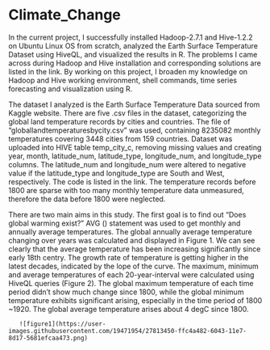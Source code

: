 # Climate_Change
In the current project, I successfully installed Hadoop-2.7.1 and Hive-1.2.2 on Ubuntu Linux OS from scratch, analyzed the Earth Surface Temperature Dataset using HiveQL, and visualized the results in R. The problems I came across during Hadoop and Hive installation and corresponding solutions are listed in the link. By working on this project, I broaden my knowledge on Hadoop and Hive working environment, shell commands, time series forecasting and visualization using R. 

The dataset I analyzed is the Earth Surface Temperature Data sourced from Kaggle website.  There are five .csv files in the dataset, categorizing the global land temperature records by cities and countries. The file of “globallandtemperaturesbycity.csv” was used, containing 8235082 monthly temperatures covering 3448 cities from 159 countries. Dataset was uploaded into HIVE table temp_city_c, removing missing values and creating year, month, latitude_num, latitude_type, longitude_num, and longitude_type columns. The latitude_num and longitude_num were altered to negative value if the latitude_type and longitude_type are South and West, respectively. The code is listed in the link. The temperature records before 1800 are sparse with too many monthly temperature data unmeasured, therefore the data before 1800 were neglected. 

There are two main aims in this study. The first goal is to find out “Does global warming exist?” AVG () statement was used to get monthly and annually average temperatures. The global annually average temperature changing over years was calculated and displayed in Figure 1. We can see clearly that the average temperature has been increasing significantly since early 18th centry. The growth rate of temperature is getting higher in the latest decades, indicated by the lope of the curve. The maximum, minimum and average temperatures of each 20-year-interval were calculated using HiveQL queries (Figure 2).  The global maximum temperature of each time period didn’t show much change since 1800, while the global minimum temperature exhibits significant arising, especially in the time period of 1800 ~1920. The global average temperature arises about 4 degC since 1800. 

       ![figure1](https://user-images.githubusercontent.com/19471954/27813450-ffc4a482-6043-11e7-8d17-5681efcaa473.png)




